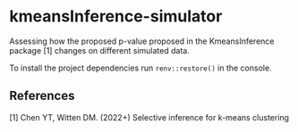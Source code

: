 # kmeansInference-simulator

Assessing how the proposed p-value proposed in the KmeansInference package [1] changes on different simulated data.

To install the project dependencies run `renv::restore()` in the console.

## References

[1] Chen YT, Witten DM. (2022+) Selective inference for k-means clustering
